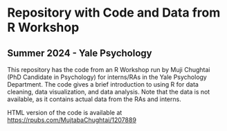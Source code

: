 # Repository with Code and Data from R Workshop
## Summer 2024 - Yale Psychology

This repository has the code from an R Workshop run by Muji Chughtai (PhD Candidate in Psychology) for interns/RAs in the Yale Psychology Department. The code gives a brief introduction to using R for data cleaning, data visualization, and data analysis. Note that the data is not available, as it contains actual data from the RAs and interns.

HTML version of the code is available at https://rpubs.com/MujtabaChughtai/1207889
